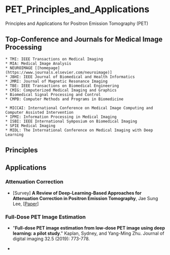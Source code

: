 # PET_Principles_and_Applications
Principles and Applications for Positron Emission Tomography (PET) 


## Top-Conference and Journals for Medical Image Processing
```
* TMI: IEEE Transactions on Medical Imaging
* MIA: Medical Image Analysis
* NEUROIMAGE [[homepage](https://www.journals.elsevier.com/neuroimage)]
* JBHI: IEEE Journal of Biomedical and Health Informatics
* JMRI: Journal of Magnetic Resonance Imaging
* TBE: IEEE Transactions on Biomedical Engineering
* CMIG: Computerized Medical Imaging and Graphics
* Biomedical Signal Processing and Control
* CMPB: Computer Methods and Programs in Biomedicine

* MICCAI: International Conference on Medical Image Computing and Computer Assisted Intervention
* IPMI: Information Processing in Medical Imaging
* ISBI: IEEE International Symposium on Biomedical Imaging
* SPIE Medical Imaging
* MIDL: The International Conference on Medical Imaging with Deep Learning
```


## Principles


## Applications 

### Attenuation Correction
* [Survey] **A Review of Deep-Learning-Based Approaches for Attenuation Correction in Positron Emission Tomography**, Jae Sung Lee, 
[[Paper](https://ieeexplore.ieee.org/stamp/stamp.jsp?arnumber=9143173&tag=1)] 


### Full-Dose PET Image Estimation
* "**Full-dose PET image estimation from low-dose PET image using deep learning: a pilot study**." Kaplan, Sydney, and Yang-Ming Zhu.  Journal of digital imaging 32.5 (2019): 773-778.

* 


